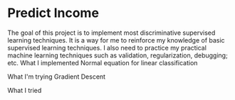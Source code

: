 # Predict Income
The goal of this project is to implement most discriminative supervised learning techniques. It is a way for me to reinforce my knowledge of basic supervised learning techniques. I also need to practice my practical machine learning techniques such as validation, regularization, debugging; etc.
What I implemented
Normal equation for linear classification

What I'm trying
Gradient Descent

What I tried
